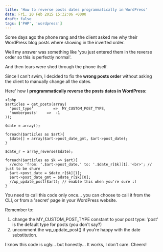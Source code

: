 ```yaml
---
title: 'How to reverse posts dates programmatically in WordPress'
date: Fri, 20 Feb 2015 15:32:06 +0000
draft: false
tags: ['PHP', 'wordpress']
---
```


Some days ago the phone rang and the client asked me why their WordPress blog posts where showing in the inverted order.

Well my answer was something like 'you just entered them in the reverse order so this is perfectly normal'.

And then tears were shed through the phone itself.

Since I can't swim, I decided to fix the **wrong posts order** without asking the client to manually change all the
dates.

Here' how I **programmatically reverse the posts dates in WordPress**:

```phtml
<?php
$articles = get_posts(array(
  'post_type'         =>  MY_CUSTOM_POST_TYPE,
  'numberposts'    =>  -1
));

$date = array();

foreach($articles as $art){
  $date[] = array($art->post_date_gmt, $art->post_date);
}

$date_r = array_reverse($date);

foreach($articles as $k => $art){
  //echo 'from: '.$art->post_date.' to: '.$date_r[$k][1].'<br>'; // just to be shure
  $art->post_date = $date_r[$k][1];
  $art->post_date_gmt = $date_r[$k][0];
  //wp_update_post($art); // enable this when you're sure :)
}
```

You need to call this code only once... you can choose to call it from the CLI, or from a 'secret' page in your
WordPress website.

Remember to:

1. change the MY\_CUSTOM\_POST\_TYPE constant to your post type: 'post' is the default type for posts (you don't say?)
2. uncomment the wp\_update\_post() if you're happy with the date substitution.

I know this code is ugly... but honestly... It works, I don't care. Cheers!